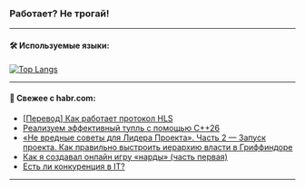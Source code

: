 ### Работает? Не трогай!

---
<!--
#### 🛠️ Technical stack:

![Java](https://img.shields.io/badge/Java-informational?logo=Oracle&style=flat&logoColor=white&color=FF4500)
![Kotlin](https://img.shields.io/badge/Kotlin-informational?logo=Kotlin&style=flat&logoColor=white&color=774D97)
![TS](https://img.shields.io/badge/TypeScript-informational?logo=typeScript&style=flat&logoColor=black&color=017acc)
![Python](https://img.shields.io/badge/Python-informational?logo=Python&style=flat&logoColor=black&color=ffdd54) <br>
![Spring](https://img.shields.io/badge/Spring-informational?logo=Spring&style=flat&logoColor=white&color=6DB33F) 
![SpringBoot](https://img.shields.io/badge/SpringBoot-informational?logo=SpringBoot&style=flat&logoColor=white&color=6DB33F)
![Nest](https://img.shields.io/badge/NestJS-informational?logo=NestJS&style=flat&logoColor=white&color=E0234E) 
![NodeJS](https://img.shields.io/badge/NodeJS-informational?logo=node.js&style=flat&logoColor=white&color=70A760)<br>
![PostgreSQL](https://img.shields.io/badge/PostgreSQL-informational?logo=PostgreSQL&style=flat&logoColor=white&color=DAA520)
![MongoDB](https://img.shields.io/badge/MongoDB-informational?logo=MongoDB&style=flat&logoColor=white&color=870000)
![Apache](https://img.shields.io/badge/Apache-informational?logo=apache&style=flat&logoColor=white&color=f74e28)

___ 
-->

#### 🛠️ Используемые языки:

[![Top Langs](https://github-readme-stats-u2qms2cxw-advtsettinggmailcoms-projects.vercel.app/api/top-langs/?username=zloylis&langs_count=10&hide_title=true&title_color=e6edf3&size_weight=0.5&count_weight=0.5&layout=compact&hide_progress=true&hide_border=true&theme=dracula)](https://github.com/zloylis)

<!---


####  :octocat:&nbsp;&nbsp; Статистика:

![GitHub stats](https://github-readme-stats-u2qms2cxw-advtsettinggmailcoms-projects.vercel.app/api?username=zloylis&show_icons=true&hide_border=true&theme=dracula&title_color=e6edf3&include_all_commits=true&count_private=true&hide_rank=false&hide_title=true&rank_icon=github)
-->
---

#### 💬 Свежее с habr.com:

<!-- BLOG-POST-LIST:START -->
- [[Перевод] Как работает протокол HLS](https://habr.com/ru/articles/835282/?utm_source=habrahabr&utm_medium=rss&utm_campaign=835282)
- [Реализуем эффективный тупль с помощью C++26](https://habr.com/ru/articles/835176/?utm_source=habrahabr&utm_medium=rss&utm_campaign=835176)
- [«Не вредные советы для Лидера Проекта». Часть 2 — Запуск проекта. Как правильно выстроить иерархию власти в Гриффиндоре](https://habr.com/ru/articles/835224/?utm_source=habrahabr&utm_medium=rss&utm_campaign=835224)
- [Как я создавал онлайн игру «нарды» &lpar;часть первая&rpar;](https://habr.com/ru/articles/832796/?utm_source=habrahabr&utm_medium=rss&utm_campaign=832796)
- [Есть ли конкуренция в IT?](https://habr.com/ru/articles/835278/?utm_source=habrahabr&utm_medium=rss&utm_campaign=835278)
<!-- BLOG-POST-LIST:END -->

---
